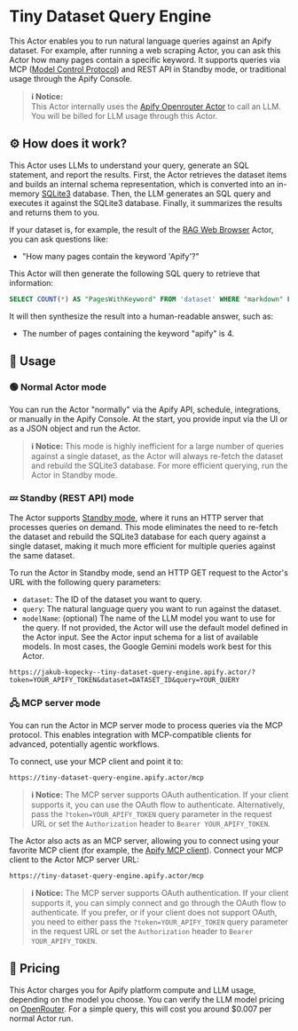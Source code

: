 # Tiny Dataset Query Engine

This Actor enables you to run natural language queries against an Apify dataset. For example, after running a web scraping Actor, you can ask this Actor how many pages contain a specific keyword. It supports queries via MCP ([Model Control Protocol](https://modelcontextprotocol.io)) and REST API in Standby mode, or traditional usage through the Apify Console.

> **ℹ️ Notice:**  
> This Actor internally uses the [Apify Openrouter Actor](https://apify.com/apify/openrouter) to call an LLM. You will be billed for LLM usage through this Actor.

## ⚙️ How does it work?

This Actor uses LLMs to understand your query, generate an SQL statement, and report the results. First, the Actor retrieves the dataset items and builds an internal schema representation, which is converted into an in-memory [SQLite3](https://www.sqlite.org/) database. Then, the LLM generates an SQL query and executes it against the SQLite3 database. Finally, it summarizes the results and returns them to you.

If your dataset is, for example, the result of the [RAG Web Browser](https://apify.com/apify/rag-web-browser) Actor, you can ask questions like:
- "How many pages contain the keyword 'Apify'?"

This Actor will then generate the following SQL query to retrieve that information:
```sql
SELECT COUNT(*) AS "PagesWithKeyword" FROM 'dataset' WHERE "markdown" LIKE '%apify%'
```

It will then synthesize the result into a human-readable answer, such as:
- The number of pages containing the keyword "apify" is 4.

## 🚀 Usage

### 🟢 Normal Actor mode

You can run the Actor "normally" via the Apify API, schedule, integrations, or manually in the Apify Console. At the start, you provide input via the UI or as a JSON object and run the Actor.

> **ℹ️ Notice:**
> This mode is highly inefficient for a large number of queries against a single dataset, as the Actor will always re-fetch the dataset and rebuild the SQLite3 database. For more efficient querying, run the Actor in Standby mode.

### 💤 Standby (REST API) mode

The Actor supports [Standby mode](https://docs.apify.com/platform/actors/running/standby), where it runs an HTTP server that processes queries on demand. This mode eliminates the need to re-fetch the dataset and rebuild the SQLite3 database for each query against a single dataset, making it much more efficient for multiple queries against the same dataset.

To run the Actor in Standby mode, send an HTTP GET request to the Actor's URL with the following query parameters:
- `dataset`: The ID of the dataset you want to query.
- `query`: The natural language query you want to run against the dataset.
- `modelName`: (optional) The name of the LLM model you want to use for the query. If not provided, the Actor will use the default model defined in the Actor input. See the Actor input schema for a list of available models. In most cases, the Google Gemini models work best for this Actor.

```text
https://jakub-kopecky--tiny-dataset-query-engine.apify.actor/?token=YOUR_APIFY_TOKEN&dataset=DATASET_ID&query=YOUR_QUERY
```

### 🖧 MCP server mode
You can run the Actor in MCP server mode to process queries via the MCP protocol. This enables integration with MCP-compatible clients for advanced, potentially agentic workflows.

To connect, use your MCP client and point it to:

```text
https://tiny-dataset-query-engine.apify.actor/mcp
```

> **ℹ️ Notice:**
> The MCP server supports OAuth authentication. If your client supports it, you can use the OAuth flow to authenticate. Alternatively, pass the `?token=YOUR_APIFY_TOKEN` query parameter in the request URL or set the `Authorization` header to `Bearer YOUR_APIFY_TOKEN`.

The Actor also acts as an MCP server, allowing you to connect using your favorite MCP client (for example, the [Apify MCP client](https://apify.com/jiri.spilka/tester-mcp-client)). Connect your MCP client to the Actor MCP server URL:

```text
https://tiny-dataset-query-engine.apify.actor/mcp
```

> **ℹ️ Notice:**
> The MCP server supports OAuth authentication. If your client supports it, you can simply connect and go through the OAuth flow to authenticate. If you prefer, or if your client does not support OAuth, you need to either pass the `?token=YOUR_APIFY_TOKEN` query parameter in the request URL or set the `Authorization` header to `Bearer YOUR_APIFY_TOKEN`.

## 💸 Pricing

This Actor charges you for Apify platform compute and LLM usage, depending on the model you choose. You can verify the LLM model pricing on [OpenRouter](https://openrouter.ai/models). For a simple query, this will cost you around $0.007 per normal Actor run.
